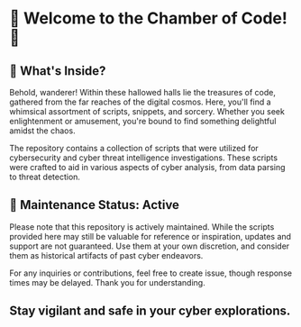 # 🎩 Welcome to the Chamber of Code! 🎩

## 🌟 What's Inside?

 Behold, wanderer! Within these hallowed halls lie the treasures of code, gathered from the far reaches of the digital cosmos. Here, you'll find a whimsical assortment of scripts, snippets, and sorcery. Whether you seek enlightenment or amusement, you're bound to find something delightful amidst the chaos.

The repository contains a collection of scripts that were utilized for cybersecurity and cyber threat intelligence investigations. These scripts were crafted to aid in various aspects of cyber analysis, from data parsing to threat detection.

## 🚨 Maintenance Status: Active

Please note that this repository is actively maintained. While the scripts provided here may still be valuable for reference or inspiration, updates and support are not guaranteed. Use them at your own discretion, and consider them as historical artifacts of past cyber endeavors.

For any inquiries or contributions, feel free to create issue, though response times may be delayed. Thank you for understanding.


## Stay vigilant and safe in your cyber explorations.

